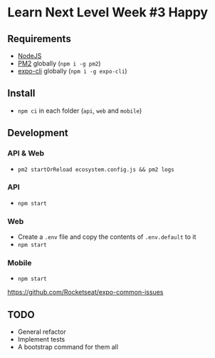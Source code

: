 # Learn Next Level Week #3 Happy

## Requirements

- [NodeJS](https://nodejs.org/)
- [PM2](https://pm2.keymetrics.io/) globally (`npm i -g pm2`)
- [expo-cli](https://expo.io/) globally (`npm i -g expo-cli`)

## Install

- `npm ci` in each folder (`api`, `web` and `mobile`)

## Development

### API & Web

- `pm2 startOrReload ecosystem.config.js && pm2 logs`

### API

- `npm start`

### Web

- Create a `.env` file and copy the contents of `.env.default` to it
- `npm start`

### Mobile

- `npm start`

https://github.com/Rocketseat/expo-common-issues

## TODO

- General refactor
- Implement tests
- A bootstrap command for them all